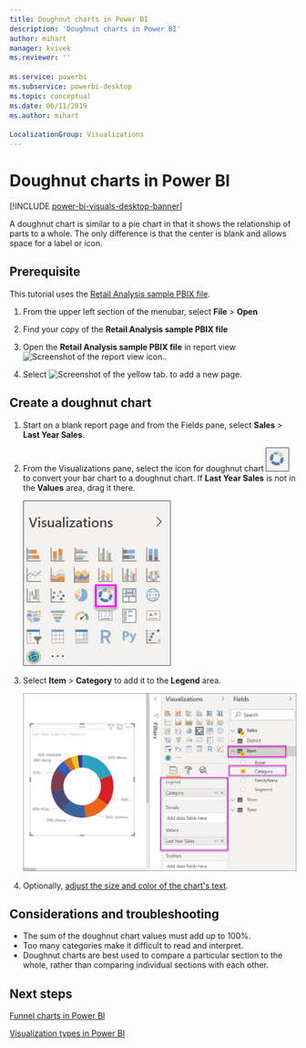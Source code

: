 ```yaml
---
title: Doughnut charts in Power BI
description: 'Doughnut charts in Power BI'
author: mihart
manager: kvivek
ms.reviewer: ''

ms.service: powerbi
ms.subservice: powerbi-desktop
ms.topic: conceptual
ms.date: 06/11/2019
ms.author: mihart

LocalizationGroup: Visualizations
---
```

# Doughnut charts in Power BI

[!INCLUDE [power-bi-visuals-desktop-banner](../includes/power-bi-visuals-desktop-banner.md)]

A doughnut chart is similar to a pie chart in that it shows the relationship of parts to a whole. The only difference is that the center is blank and allows space for a label or icon.

## Prerequisite

This tutorial uses the [Retail Analysis sample PBIX file](http://download.microsoft.com/download/9/6/D/96DDC2FF-2568-491D-AAFA-AFDD6F763AE3/Retail%20Analysis%20Sample%20PBIX.pbix).

1. From the upper left section of the menubar, select **File** > **Open**
   
2. Find your copy of the **Retail Analysis sample PBIX file**

1. Open the **Retail Analysis sample PBIX file** in report view ![Screenshot of the report view icon.](media/power-bi-visualization-kpi/power-bi-report-view.png).

1. Select ![Screenshot of the yellow tab.](media/power-bi-visualization-kpi/power-bi-yellow-tab.png) to add a new page.


## Create a doughnut chart

1. Start on a blank report page and from the Fields pane, select **Sales** \> **Last Year Sales**.  
   
3. From the Visualizations pane, select the icon for doughnut chart ![doughnut chart icon](media/power-bi-visualization-doughnut-charts/power-bi-icon.png) to convert your bar chart to a doughnut chart. If **Last Year Sales** is not in the **Values** area, drag it there.
     
   ![Visualization pane with doughnut selected](media/power-bi-visualization-doughnut-charts/power-bi-doughnut-chart.png)

4. Select **Item** \> **Category** to add it to the **Legend** area. 
     
    ![doughnut next to Fields pane](media/power-bi-visualization-doughnut-charts/power-bi-doughnut-done.png)

5. Optionally, [adjust the size and color of the chart's text](power-bi-visualization-customize-title-background-and-legend.md). 

## Considerations and troubleshooting
* The sum of the doughnut chart values must add up to 100%.
* Too many categories make it difficult to read and interpret.
* Doughnut charts are best used to compare a particular section to the whole, rather than comparing individual sections with each other. 

## Next steps
[Funnel charts in Power BI](power-bi-visualization-funnel-charts.md)

[Visualization types in Power BI](power-bi-visualization-types-for-reports-and-q-and-a.md)


